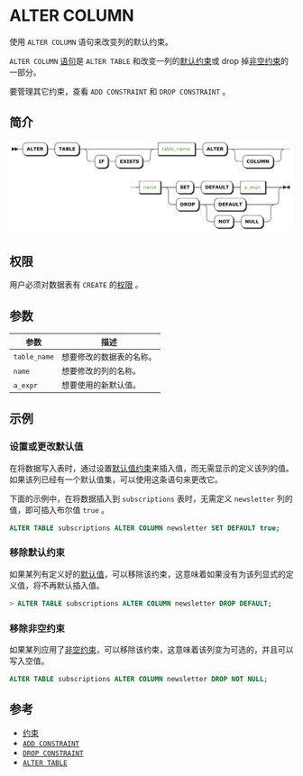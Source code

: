 # ALTER COLUMN
使用 `ALTER COLUMN` 语句来改变列的默认约束。

`ALTER COLUMN` [语句](sql-statements.html)是 `ALTER TABLE` 和改变一列的[默认约束](default-value.html)或 drop 掉[非空约束](not-null.html)的一部分。

要管理其它约束，查看 `ADD CONSTRAINT` 和 `DROP CONSTRAINT` 。

## 简介

![alter-column](./images/alter-column.png)


## 权限

用户必须对数据表有 `CREATE` 的[权限](privileges.html) 。

## 参数

| 参数           | 描述           |
| ------------ | ------------ |
| `table_name` | 想要修改的数据表的名称。 |
| `name`       | 想要修改的列的名称。   |
| `a_expr`     | 想要使用的新默认值。   |

## 示例

### 设置或更改默认值

在将数据写入表时，通过设置[默认值约束](default-value.html)来插入值，而无需显示的定义该列的值。如果该列已经有一个默认值集，可以使用这条语句来更改它。

下面的示例中，在将数据插入到 `subscriptions` 表时，无需定义 `newsletter` 列的值，即可插入布尔值 `true` 。
```sql
ALTER TABLE subscriptions ALTER COLUMN newsletter SET DEFAULT true;
```
### 移除默认约束

如果某列有定义好的[默认值](default-value.html)，可以移除该约束，这意味着如果没有为该列显式的定义值，将不再默认插入值。

``` sql
> ALTER TABLE subscriptions ALTER COLUMN newsletter DROP DEFAULT;
```

### 移除非空约束

如果某列应用了[非空约束](not-null.html)，可以移除该约束，这意味着该列变为可选的，并且可以写入空值。

``` sql
ALTER TABLE subscriptions ALTER COLUMN newsletter DROP NOT NULL;
```

## 参考

- [约束](constraints.html)
- [`ADD CONSTRAINT`](add-constraint.html)
- [`DROP CONSTRAINT`](drop-constraint.html)
- [`ALTER TABLE`](alter-table.html)
